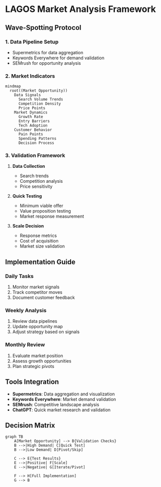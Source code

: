 # LAGOS Market Analysis Framework

## Wave-Spotting Protocol

### 1. Data Pipeline Setup
- Supermetrics for data aggregation
- Keywords Everywhere for demand validation
- SEMrush for opportunity analysis

### 2. Market Indicators
```mermaid
mindmap
  root((Market Opportunity))
    Data Signals
      Search Volume Trends
      Competition Density
      Price Points
    Market Dynamics
      Growth Rate
      Entry Barriers
      Tech Adoption
    Customer Behavior
      Pain Points
      Spending Patterns
      Decision Process
```

### 3. Validation Framework
1. **Data Collection**
   - Search trends
   - Competition analysis
   - Price sensitivity

2. **Quick Testing**
   - Minimum viable offer
   - Value proposition testing
   - Market response measurement

3. **Scale Decision**
   - Response metrics
   - Cost of acquisition
   - Market size validation

## Implementation Guide

### Daily Tasks
1. Monitor market signals
2. Track competitor moves
3. Document customer feedback

### Weekly Analysis
1. Review data pipelines
2. Update opportunity map
3. Adjust strategy based on signals

### Monthly Review
1. Evaluate market position
2. Assess growth opportunities
3. Plan strategic pivots

## Tools Integration
- **Supermetrics**: Data aggregation and visualization
- **Keywords Everywhere**: Market demand validation
- **SEMrush**: Competitive landscape analysis
- **ChatGPT**: Quick market research and validation

## Decision Matrix
```mermaid
graph TB
    A[Market Opportunity] --> B{Validation Checks}
    B -->|High Demand| C[Quick Test]
    B -->|Low Demand| D[Pivot/Skip]
    
    C --> E{Test Results}
    E -->|Positive| F[Scale]
    E -->|Negative| G[Iterate/Pivot]
    
    F --> H[Full Implementation]
    G --> B
```

